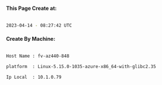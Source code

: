 
   
#### This Page Create at:

```bash

2023-04-14 - 08:27:42 UTC

```

#### Create By Machine:

```bash

Host Name : fv-az440-848

platform  : Linux-5.15.0-1035-azure-x86_64-with-glibc2.35

Ip Local  : 10.1.0.79

```

